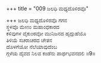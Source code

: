 +++
title = "009 ಜಲಧಿ ಮಧ್ಯದೊಳಿರವೊ"

+++
ಜಲಧಿ ಮಧ್ಯದೊಳಿರವೊ ಗಗನ  
ಸ್ಥಳವೊ ಮೇಣು ಮಹಾಂಧಕಾರದ  
ಕಳಿವುಗಳ ವೈಕುಂಠವೋ ಮುನಿಜನದ ಹೃದ್ಗುಹೆಯೊ   
ತಿಳಿಯೆ ಸಚರಾಚರದ ಚೇತನ  
ದೊಳಗೆಯೋ ನೆಲೆಯಾವುದೆಂಬ  
ಗ್ಗಳೆಯ ದೈವದ ನಿಲವ ಕಂಡೆನು ಪಾರ್ಥಭವನದಲಿ     ॥9॥
